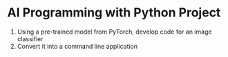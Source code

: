 # AI Programming with Python Project

1. Using a pre-trained model from PyTorch, develop code for an image classifier
2. Convert it into a command line application
